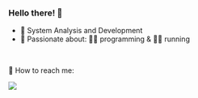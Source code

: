 <!-- <p align="center">
  <a src="">
    <img src="" width="" />
  </a>
</p>
 
<br><br> -->

### Hello there! 👋

- 📖 System Analysis and Development
- 🤘 Passionate about: 👨‍💻 programming & 🏃‍♂️ running

<br>

📨 How to reach me:

<p>
  <a href="https://www.linkedin.com/in/ms-silva/"><img src="https://img.shields.io/badge/LinkedIn-0077B5?style=for-the-badge&logo=linkedin&logoColor=white"/></a>
</p>
